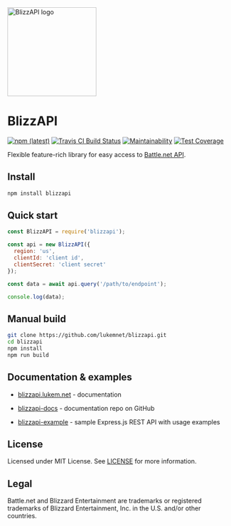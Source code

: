 <img src="https://raw.githubusercontent.com/lukemnet/blizzapi-docs/master/docs/.vuepress/public/logo.png" alt="BlizzAPI logo" width="200" height="200">

# BlizzAPI

[![npm (latest)](https://img.shields.io/npm/v/blizzapi/latest.svg)](https://www.npmjs.com/package/blizzapi)
[![Travis CI Build Status](https://travis-ci.org/lukemnet/blizzapi.svg?branch=master)](https://travis-ci.org/lukemnet/blizzapi)
[![Maintainability](https://api.codeclimate.com/v1/badges/8c2b8e4efe8441ad055f/maintainability)](https://codeclimate.com/github/lukemnet/blizzapi/maintainability)
[![Test Coverage](https://api.codeclimate.com/v1/badges/8c2b8e4efe8441ad055f/test_coverage)](https://codeclimate.com/github/lukemnet/blizzapi/test_coverage) 

Flexible feature-rich library for easy access to [Battle.net API](https://develop.battle.net/).

## Install

```bash
npm install blizzapi
```

## Quick start

```javascript
const BlizzAPI = require('blizzapi');

const api = new BlizzAPI({
  region: 'us',
  clientId: 'client id',
  clientSecret: 'client secret'
});

const data = await api.query('/path/to/endpoint');

console.log(data);
``` 

## Manual build

```bash
git clone https://github.com/lukemnet/blizzapi.git
cd blizzapi
npm install
npm run build
```

## Documentation & examples

* [blizzapi.lukem.net](https://blizzapi.lukem.net) - documentation
* [blizzapi-docs](https://github.com/lukemnet/blizzapi-docs) - documentation repo on GitHub

* [blizzapi-example](https://github.com/lukemnet/blizzapi-example) - sample Express.js REST API with usage examples

## License

Licensed under MIT License. See [LICENSE](https://github.com/lukemnet/blizzapi/blob/master/LICENSE) for more information.

## Legal

Battle.net and Blizzard Entertainment are trademarks or registered trademarks of Blizzard Entertainment, Inc. in the U.S. and/or other countries.
